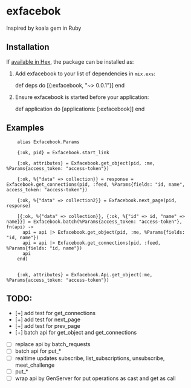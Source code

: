 # exfacebok

Inspired by koala gem in Ruby

## Installation

If [available in Hex](https://hex.pm/docs/publish), the package can be installed as:

  1. Add exfacebook to your list of dependencies in `mix.exs`:

        def deps do
          [{:exfacebook, "~> 0.0.1"}]
        end

  2. Ensure exfacebook is started before your application:

        def application do
          [applications: [:exfacebook]]
        end


## Examples


```
    alias Exfacebook.Params

    {:ok, pid} = Exfacebook.start_link

    {:ok, attributes} = Exfacebook.get_object(pid, :me, %Params{access_token: "access-token"})

    {:ok, %{"data" => collection}} = response = Exfacebook.get_connections(pid, :feed, %Params{fields: "id, name", access_token: "access-token"})

    {:ok, %{"data" => collection2}} = Exfacebook.next_page(pid, response)

    [{:ok, %{"data" => collection}}, {:ok, %{"id" => id, "name" => name}}] = Exfacebook.batch(%Params{access_token: "access-token"}, fn(api) ->
      api = api |> Exfacebook.get_object(pid, :me, %Params{fields: "id, name"})
      api = api |> Exfacebook.get_connections(pid, :feed, %Params{fields: "id, name"})
      api
    end)


```


```
    {:ok, attributes} = Exfacebook.Api.get_object(:me, %Params{access_token: "access-token"})
```

## TODO:

- [+] add test for get_connections
- [+] add test for next_page
- [+] add test for prev_page
- [+] batch api for get_object and get_connections
- [ ] replace api by batch_requests
- [ ] batch api for put_*
- [ ] realtime updates subscribe, list_subscriptions, unsubscribe, meet_challenge
- [ ] put_*
- [ ] wrap api by GenServer for put operations as cast and get as call

